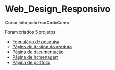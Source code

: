 # Web_Design_Responsivo

Curso feito pelo freeCodeCamp

Foram criados 5 projetos:

- [Formulário de pesquisa](https://github.com/Onamreg/Web_Design_Responsivo/tree/main/Formulario_de_Pesquisa)
- [Página de destino do produto](https://github.com/Onamreg/Web_Design_Responsivo/tree/main/Pagina_de_destino_do_produto)
- [Página de documentação](https://github.com/Onamreg/Web_Design_Responsivo/tree/main/Pagina_de_documentacao)
- [Página de homenagem](https://github.com/Onamreg/Web_Design_Responsivo/tree/main/Pagina_de_homenagem)
- [Página de portfólio](https://github.com/Onamreg/Web_Design_Responsivo/tree/main/Pagina_de_portfolio)
